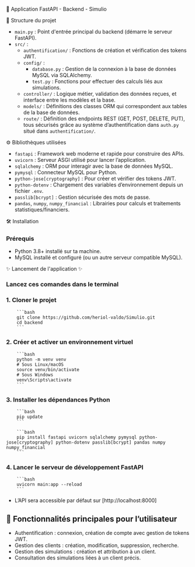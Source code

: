 
🚀 Application  FastAPI - Backend - Simulio

📁 Structure du projet

- `main.py` : Point d'entrée principal du backend (démarre le serveur FastAPI).
- `src/` :
  - `authentification/` : Fonctions de création et vérification des tokens JWT.
  - `config/` :
    - `database.py` : Gestion de la connexion à la base de données MySQL via SQLAlchemy.
    - `test.py` : Fonctions pour effectuer des calculs liés aux simulations.
  - `controller/` : Logique métier, validation des données reçues, et interface entre les modèles et la base.
  - `models/` : Définitions des classes ORM qui correspondent aux tables de la base de données.
  - `route/` : Définition des endpoints REST (GET, POST, DELETE, PUT), tous sécurisés grâce au système d’authentification dans `auth.py` situé dans `authentification/`.



⚙️ Bibliothèques utilisées

- `fastapi` : Framework web moderne et rapide pour construire des APIs.
- `uvicorn` : Serveur ASGI utilisé pour lancer l’application.
- `sqlalchemy` : ORM pour interagir avec la base de données MySQL.
- `pymysql` : Connecteur MySQL pour Python.
- `python-jose[cryptography]` : Pour créer et vérifier des tokens JWT.
- `python-dotenv` : Chargement des variables d’environnement depuis un fichier `.env`.
- `passlib[bcrypt]` : Gestion sécurisée des mots de passe.
- `pandas`, `numpy`, `numpy_financial` : Librairies pour calculs et traitements statistiques/financiers.



🛠️ Installation 

### Prérequis

- Python 3.8+ installé sur ta machine.
- MySQL installé et configuré (ou un autre serveur compatible MySQL).


✨ Lancement de l'application ✨

###  Lancez ces comandes dans le terminal 

### 1. Cloner le projet

        ```bash
        git clone https://github.com/heriol-valdo/Simulio.git
        cd backend
        ```

### 2. Créer et activer un environnement virtuel 

        ```bash
        python -m venv venv
        # Sous Linux/macOS
        source venv/bin/activate
        # Sous Windows
        venv\Scripts\activate
        ```

### 3. Installer les dépendances Python

        ```bash
        pip update
        ```

        ```bash
        pip install fastapi uvicorn sqlalchemy pymysql python-jose[cryptography] python-dotenv passlib[bcrypt] pandas numpy numpy_financial
        ```


### 4. Lancer le serveur de développement FastAPI

        ```bash
        uvicorn main:app --reload
        ```

- L’API sera accessible par défaut sur [http://localhost:8000]



## 🧩 Fonctionnalités principales pour l’utilisateur

- Authentification : connexion, création de compte avec  gestion de tokens JWT.
- Gestion des clients : création, modification, suppression, recherche.
- Gestion des simulations : création et attribution à un client.
- Consultation des simulations liées à un client précis.




